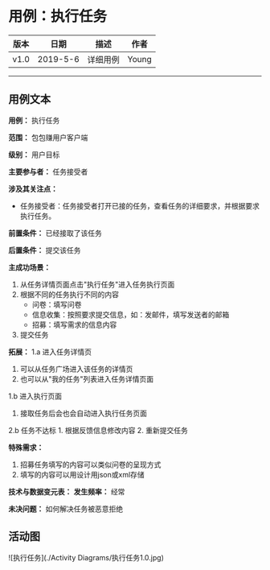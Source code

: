 # 用例：执行任务

| 版本 |   日期    | 描述 |  作者   |
| :--: | :-------: | :--: | :-----: |
| v1.0 | 2019-5-6 | 详细用例 | Young |

---
## 用例文本
**用例：** 执行任务

**范围：** 包包赚用户客户端

**级别：** 用户目标

**主要参与者：** 任务接受者

**涉及其关注点：**

- 任务接受者：任务接受者打开已接的任务，查看任务的详细要求，并根据要求执行任务。

**前置条件：**
已经接取了该任务

**后置条件：**
提交该任务

**主成功场景：**
1. 从任务详情页面点击"执行任务"进入任务执行页面
2. 根据不同的任务执行不同的内容
    - 问卷：填写问卷
    - 信息收集：按照要求提交信息，如：发邮件，填写发送者的邮箱
    - 招募：填写需求的信息内容
3. 提交任务

**拓展：**
1.a 进入任务详情页
   1. 可以从任务广场进入该任务的详情页
   2. 也可以从"我的任务"列表进入任务详情页面

1.b 进入执行页面
   1. 接取任务后会也会自动进入执行任务页面

2.b 任务不达标
    1. 根据反馈信息修改内容
    2. 重新提交任务


**特殊需求：**
1. 招募任务填写的内容可以类似问卷的呈现方式
2. 填写的内容可以用设计用json或xml存储

**技术与数据变元表：**
**发生频率：** 经常

**未决问题：**
如何解决任务被恶意拒绝

## 活动图

![执行任务](./Activity Diagrams/执行任务1.0.jpg)